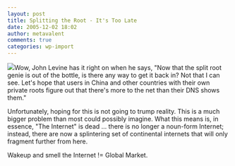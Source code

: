 ```yaml
---
layout: post
title: Splitting the Root - It's Too Late
date: 2005-12-02 18:02
author: metavalent
comments: true
categories: wp-import
---
```

<a href="http://www.circleid.com/posts/splitting_the_root_its_too_late/"><img src="http://www.circleid.com/images/logo.gif" border="0" /></a>Wow, John Levine has it right on when he says, "Now that the split root genie is out of the bottle, is there any way to get it back in? Not that I can see. Let's hope that users in China and other countries with their own private roots figure out that there's more to the net than their DNS shows them."

Unfortunately, hoping for this is not going to trump reality.  This is a much bigger problem than most could possibly imagine.  What this means is, in essence, "The Internet" is dead ... there is no longer a noun-form Internet; instead, there are now a splintering set of continental internets that will only fragment further from here.  

Wakeup and smell the Internet != Global Market.
